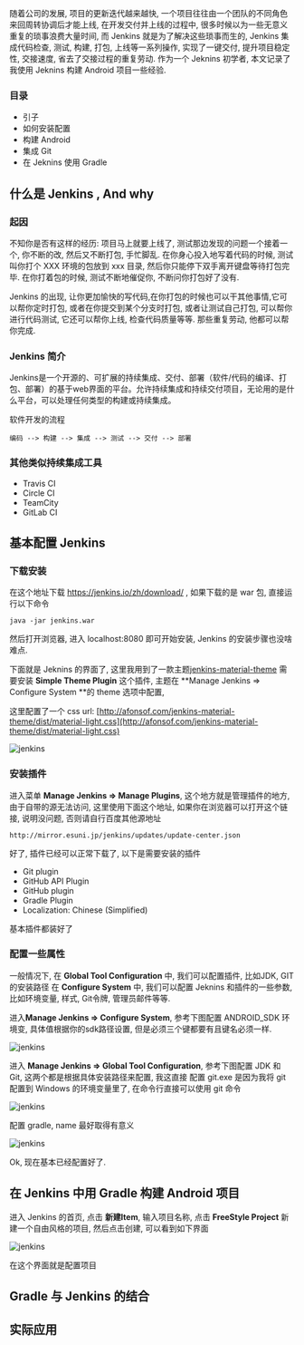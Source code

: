 随着公司的发展, 项目的更新迭代越来越快, 一个项目往往由一个团队的不同角色来回周转协调后才能上线, 在开发交付并上线的过程中, 很多时候以为一些无意义重复的琐事浪费大量时间, 而 Jenkins 就是为了解决这些琐事而生的, Jenkins 集成代码检查, 测试, 构建, 打包, 上线等一系列操作, 实现了一键交付, 提升项目稳定性, 交接速度, 省去了交接过程的重复劳动. 作为一个 Jeknins 初学者, 本文记录了我使用 Jeknins 构建 Android 项目一些经验.

### 目录

- 引子
- 如何安装配置
- 构建 Android
- 集成 Git
- 在 Jeknins 使用 Gradle 

## 什么是 Jenkins , And why

### 起因

不知你是否有这样的经历: 项目马上就要上线了, 测试那边发现的问题一个接着一个, 你不断的改, 然后又不断打包, 手忙脚乱.
在你身心投入地写着代码的时候, 测试叫你打个 XXX 环境的包放到 xxx 目录, 然后你只能停下双手离开键盘等待打包完毕. 在你打着包的时候, 测试不断地催促你, 不断问你打包好了没有.

Jenkins 的出现, 让你更加愉快的写代码,在你打包的时候也可以干其他事情,它可以帮你定时打包, 或者在你提交到某个分支时打包, 或者让测试自己打包, 可以帮你进行代码测试, 它还可以帮你上线, 检查代码质量等等. 那些重复劳动, 他都可以帮你完成.

### Jenkins 简介

Jenkins是一个开源的、可扩展的持续集成、交付、部署（软件/代码的编译、打包、部署）的基于web界面的平台。允许持续集成和持续交付项目，无论用的是什么平台，可以处理任何类型的构建或持续集成。

软件开发的流程

    编码 --> 构建 --> 集成 --> 测试 --> 交付 --> 部署

### 其他类似持续集成工具

- Travis CI
- Circle CI
- TeamCity
- GitLab CI

## 基本配置 Jenkins 

### 下载安装

在这个地址下载 https://jenkins.io/zh/download/ , 如果下载的是 war 包, 直接运行以下命令

    java -jar jenkins.war

然后打开浏览器, 进入 localhost:8080 即可开始安装, Jenkins 的安装步骤也没啥难点.

下面就是 Jeknins 的界面了, 这里我用到了一款主题[jenkins-material-theme](http://afonsof.com/jenkins-material-theme) 需要安装 **Simple Theme Plugin** 这个插件, 主题在  **Manage Jenkins => Configure System **的 theme 选项中配置, 

这里配置了一个 css url: [http://afonsof.com/jenkins-material-theme/dist/material-light.css](http://afonsof.com/jenkins-material-theme/dist/material-light.css)

![jenkins](https://www.baidu.com/img/dong_962301698d83dc26fa8e7b38011d1705.gif)

### 安装插件

进入菜单 **Manage Jenkins => Manage Plugins**, 这个地方就是管理插件的地方, 由于自带的源无法访问, 这里使用下面这个地址, 如果你在浏览器可以打开这个链接, 说明没问题, 否则请自行百度其他源地址

    http://mirror.esuni.jp/jenkins/updates/update-center.json

好了, 插件已经可以正常下载了, 以下是需要安装的插件

- Git plugin 
- GitHub API Plugin
- GitHub plugin 
- Gradle Plugin 
- Localization: Chinese (Simplified) 

基本插件都装好了

### 配置一些属性

一般情况下, 在 **Global Tool Configuration** 中, 我们可以配置插件, 比如JDK, GIT的安装路径 
在 **Configure System** 中, 我们可以配置 Jeknins 和插件的一些参数, 比如环境变量, 样式, Git令牌, 管理员邮件等等.

进入**Manage Jenkins => Configure System**, 参考下图配置 ANDROID_SDK 环境变, 具体值根据你的sdk路径设置, 但是必须三个键都要有且键名必须一样.

![jenkins](https://www.baidu.com/img/dong_962301698d83dc26fa8e7b38011d1705.gif)

进入 **Manage Jenkins => Global Tool Configuration**, 参考下图配置 JDK 和 Git, 这两个都是根据具体安装路径来配置, 我这直接 配置 git.exe 是因为我将 git 配置到 Windows 的环境变量里了, 在命令行直接可以使用 git 命令

![jenkins](https://www.baidu.com/img/dong_962301698d83dc26fa8e7b38011d1705.gif)

配置 gradle, name 最好取得有意义

![jenkins](https://www.baidu.com/img/dong_962301698d83dc26fa8e7b38011d1705.gif)

Ok, 现在基本已经配置好了.

## 在 Jenkins 中用 Gradle 构建 Android 项目

进入 Jenkins 的首页, 点击 **新建Item**, 输入项目名称, 点击 **FreeStyle Project** 新建一个自由风格的项目, 然后点击创建, 可以看到如下界面

![jenkins](https://www.baidu.com/img/dong_962301698d83dc26fa8e7b38011d1705.gif)

在这个界面就是配置项目

## Gradle 与 Jenkins 的结合

## 实际应用






